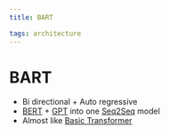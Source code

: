 ```yaml
---
title: BART

tags: architecture 
---
```


# BART
- Bi directional + Auto regressive
- [BERT](BERT.md) + [GPT](GPT.md) into one [Seq2Seq](Seq2Seq.md) model
- Almost like [Basic Transformer](Basic%20Transformer.md)


